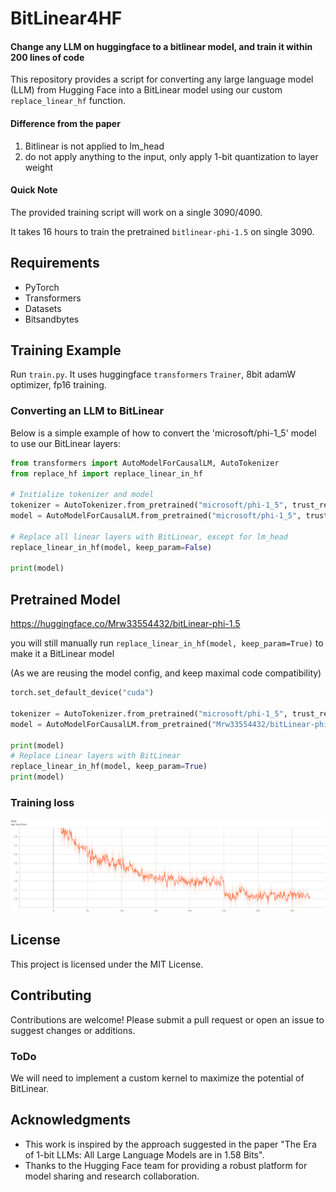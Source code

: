 # BitLinear4HF
#### Change any LLM on huggingface to a bitlinear model, and train it within 200 lines of code
This repository provides a script for converting any large language model (LLM) from Hugging Face into a BitLinear model using our custom `replace_linear_hf` function. 

#### Difference from the paper
1. Bitlinear is not applied to lm_head
2. do not apply anything to the input, only apply 1-bit quantization to layer weight

#### Quick Note
The provided training script will work on a single 3090/4090. 

It takes 16 hours to train the pretrained `bitlinear-phi-1.5` on single 3090.

## Requirements
- PyTorch
- Transformers
- Datasets
- Bitsandbytes

## Training Example
Run `train.py`. It uses huggingface `transformers` `Trainer`, 8bit adamW optimizer, fp16 training.



### Converting an LLM to BitLinear
Below is a simple example of how to convert the 'microsoft/phi-1_5' model to use our BitLinear layers:
```python
from transformers import AutoModelForCausalLM, AutoTokenizer
from replace_hf import replace_linear_in_hf

# Initialize tokenizer and model
tokenizer = AutoTokenizer.from_pretrained("microsoft/phi-1_5", trust_remote_code=True)
model = AutoModelForCausalLM.from_pretrained("microsoft/phi-1_5", trust_remote_code=True)

# Replace all linear layers with BitLinear, except for lm_head
replace_linear_in_hf(model, keep_param=False)

print(model)
```

## Pretrained Model
https://huggingface.co/Mrw33554432/bitLinear-phi-1.5

you will still manually run `replace_linear_in_hf(model, keep_param=True)` to make it a BitLinear model 

(As we are reusing the model config, and keep maximal code compatibility)
```python
torch.set_default_device("cuda")

tokenizer = AutoTokenizer.from_pretrained("microsoft/phi-1_5", trust_remote_code=True)
model = AutoModelForCausalLM.from_pretrained("Mrw33554432/bitLinear-phi-1.5", trust_remote_code=True)

print(model)
# Replace Linear layers with BitLinear
replace_linear_in_hf(model, keep_param=True)
print(model)
```
### Training loss
![loss](img/loss.png)

## License
This project is licensed under the MIT License.

## Contributing
Contributions are welcome! Please submit a pull request or open an issue to suggest changes or additions.

### ToDo
We will need to implement a custom kernel to maximize the potential of BitLinear.

## Acknowledgments
- This work is inspired by the approach suggested in the paper "The Era of 1-bit LLMs: All Large Language Models are in 1.58 Bits".
- Thanks to the Hugging Face team for providing a robust platform for model sharing and research collaboration.
